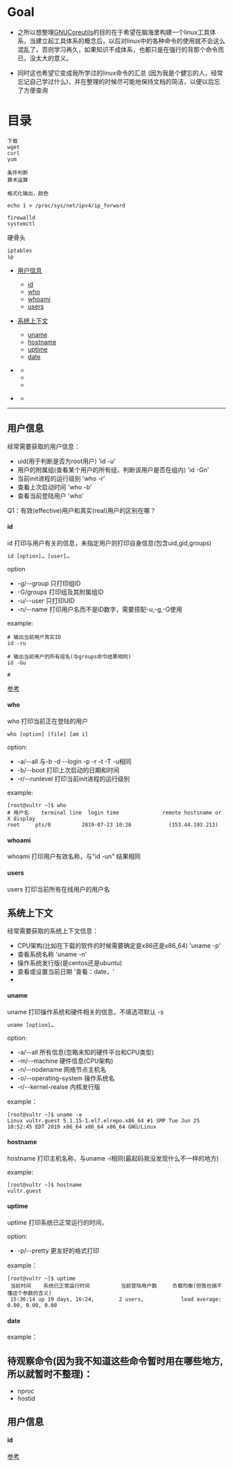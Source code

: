 # Goal

- 之所以想整理[GNUCoreutils](https://www.gnu.org/software/coreutils/manual/html_node/index.html)的目的在于希望在脑海里构建一个linux工具体系，当建立起工具体系的概念后，以后对linux中的各种命令的使用就不会这么混乱了，否则学习再久，如果知识不成体系，也都只是在强行的背那个命令而已，没太大的意义。

- 同时这也希望它变成我所学过的linux命令的汇总 (因为我是个健忘的人，经常忘记自己学过什么)，并在整理的时候尽可能地保持文档的简洁，以便以后忘了方便查询

# 目录

```
下载
wget
curl
yum

条件判断
算术运算

格式化输出，颜色

echo 1 > /proc/sys/net/ipv4/ip_forward 

firewalld
systemctl
```
硬骨头
```
iptables
ip

```
- [用户信息](#用户信息)
	+ [id](#id)
	+ [who](#who)
	+ [whoami](#whoami)
	+ [users](#users)


- [系统上下文](#系统上下文)
	+ [uname](#uname)
	+ [hostname](#hostname)
	+ [uptime](#uptime)
	+ [date](#date)

	 
- []()	
	+ [](#)
	+ [](#)
	+ [](#)



- []()	
	+ [](#)



----

## <span id="用户信息">用户信息</span>

经常需要获取的用户信息：

- uid(用于判断是否为root用户) 'id -u'
- 用户的附属组(查看某个用户的所有组，判断该用户是否在组内) 'id -Gn'
- 当前init进程的运行级别 'who -r'
- 查看上次启动时间 'who -b'
- 查看当前登陆用户 'who'

Q1：有效(effective)用户和真实(real)用户的区别在哪？

#### <span id="id">id</span>

id 打印与用户有关的信息，未指定用户则打印自身信息(包含uid,gid,groups)

	id [option]… [user]…

option

+ -g/--group  	只打印组ID
+ -G/groups		打印组及其附属组ID
+ -u/--user		只打印UID
+ -n/--name 	打印用户名而不是ID数字，需要搭配-u,-g,-G使用

example:
```shell
# 输出当前用户真实ID
id -ru

# 输出当前用户的所有组名(与groups命令结果相同)
id -Gu

#
```
[参考](https://www.gnu.org/software/coreutils/manual/html_node/id-invocation.html#id-invocation)




#### <span id="who">who</span>

who 打印当前正在登陆的用户

	who [option] [file] [am i]

option:

+ -a/--all 与-b -d --login -p -r -t -T -u相同
+ -b/--boot 打印上次启动的日期和时间
+ -r/--runlevel 打印当前init进程的运行级别

example:
```shell
[root@vultr ~]$ who
# 用户名	 terminal line  login time 				remote hostsname or X display
root     pts/0          2019-07-23 10:26 			(153.44.193.213)
```

#### <span id="whoami">whoami</span>

whoami 打印用户有效名称，与"id -un" 结果相同

#### <span id="users">users</span>

users 打印当前所有在线用户的用户名


## <span id="系统上下文">系统上下文</span>

经常需要获取的系统上下文信息：

- CPU架构(比如在下载的软件的时候需要确定是x86还是x86_64) 'uname -p'
- 查看系统名称 'uname -n'
- 操作系统发行版(是centos还是ubuntu)
- 查看或设置当前日期 '查看：date，'
- 

#### <span id="uname">uname</span>

uname 打印操作系统和硬件相关的信息，不填选项默认 -s

	uname [option]…

option:

+ -a/--all 所有信息(忽略未知的硬件平台和CPU类型)
+ -m/--machine 硬件信息(CPU架构)
+ -n/--nodename 网络节点主机名
+ -o/--operating-system 操作系统名
+ -r/--kernel-realse 内核发行版

example：
```shell
[root@vultr ~]$ uname -a
Linux vultr.guest 5.1.15-1.el7.elrepo.x86_64 #1 SMP Tue Jun 25 10:52:45 EDT 2019 x86_64 x86_64 x86_64 GNU/Linux
```

#### <span id="hostname">hostname</span>

hostname 打印主机名称，与uname -i相同(最起码我没发现什么不一样的地方)

example:
```shell
[root@vultr ~]$ hostname
vultr.guest
```

#### <span id="uptime">uptime</span>

uptime 打印系统已正常运行的时间，

option:

+ -p/--pretty 更友好的格式打印

example：

```shell
[root@vultr ~]$ uptime
 当前时间 	 系统已正常运行时间  		当前登陆用户数		负载均衡(但我也搞不懂这个参数的含义)
 15:36:14 up 19 days, 16:24,  		2 users,  			load average: 0.00, 0.00, 0.00
```
#### <span id="date">date</span>


example：



## 待观察命令(因为我不知道这些命令暂时用在哪些地方,所以就暂时不整理)：

- nproc
- hostid

## <span id="用户信息">用户信息</span>

#### <span id="id">id</span>


[参考]()
